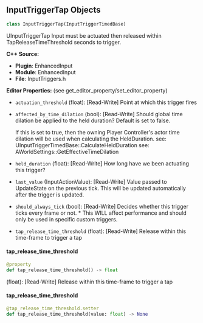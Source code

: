 ## InputTriggerTap Objects

```python
class InputTriggerTap(InputTriggerTimedBase)
```

UInputTriggerTap
      Input must be actuated then released within TapReleaseTimeThreshold seconds to trigger.

**C++ Source:**

- **Plugin**: EnhancedInput
- **Module**: EnhancedInput
- **File**: InputTriggers.h

**Editor Properties:** (see get_editor_property/set_editor_property)

- ``actuation_threshold`` (float):  [Read-Write] Point at which this trigger fires
- ``affected_by_time_dilation`` (bool):  [Read-Write] Should global time dilation be applied to the held duration?
  Default is set to false.

  If this is set to true, then the owning Player Controller's actor time dilation
  will be used when calculating the HeldDuration.
  see: UInputTriggerTimedBase::CalculateHeldDuration
  see: AWorldSettings::GetEffectiveTimeDilation
- ``held_duration`` (float):  [Read-Write] How long have we been actuating this trigger?
- ``last_value`` (InputActionValue):  [Read-Write] Value passed to UpdateState on the previous tick. This will be updated automatically after the trigger is updated.
- ``should_always_tick`` (bool):  [Read-Write] Decides whether this trigger ticks every frame or not.
         * This WILL affect performance and should only be used in specific custom triggers.
- ``tap_release_time_threshold`` (float):  [Read-Write] Release within this time-frame to trigger a tap

<a id="unreal.InputTriggerTap.tap_release_time_threshold"></a>

#### tap_release_time_threshold

```python
@property
def tap_release_time_threshold() -> float
```

(float):  [Read-Write] Release within this time-frame to trigger a tap

<a id="unreal.InputTriggerTap.tap_release_time_threshold"></a>

#### tap_release_time_threshold

```python
@tap_release_time_threshold.setter
def tap_release_time_threshold(value: float) -> None
```

<a id="unreal.InputTriggerPulse"></a>